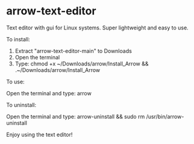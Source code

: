 # arrow-text-editor

Text editor with gui for Linux systems. Super lightweight and easy to use.

To install:

1) Extract "arrow-text-editor-main" to Downloads
2) Open the terminal
3) Type: chmod +x ~/Downloads/arrow/Install_Arrow && .~/Downloads/arrow/Install_Arrow

To use:

Open the terminal and type: arrow

To uninstall:

Open the terminal and type: arrow-uninstall && sudo rm /usr/bin/arrow-uninstall





Enjoy using the text editor!
